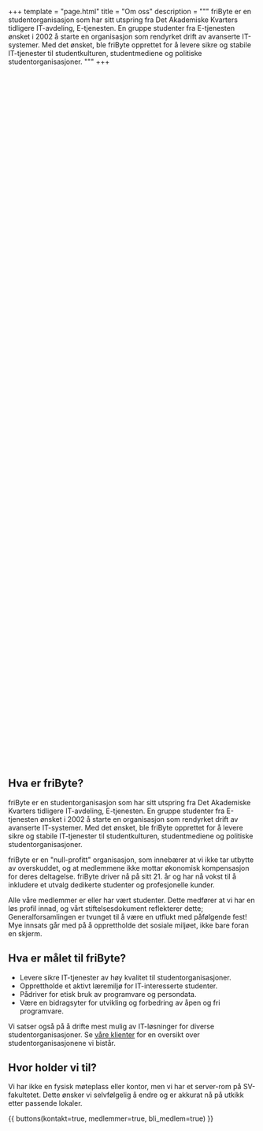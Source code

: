 +++
template = "page.html"
title = "Om oss"
description = """
friByte er en studentorganisasjon som har sitt utspring fra Det Akademiske Kvarters tidligere IT-avdeling, E-tjenesten. En gruppe studenter fra E-tjenesten ønsket i 2002 å starte en organisasjon som rendyrket drift av avanserte IT-systemer. Med det ønsket, ble friByte opprettet for å levere sikre og stabile IT-tjenester til studentkulturen, studentmediene og politiske studentorganisasjoner. 
"""
+++

<div id="illustration"></div>

<style>
[data-theme="dark"] #illustration {
    background: url("/img/illustrations/dark_undraw_team.svg") no-repeat;
    background-size: contain;
}
#illustration {
    width: 100%;
    height: 35vh;
    display: block;
    position: relative;
    margin: 0 auto;
    background: url("/img/illustrations/undraw_team.svg") no-repeat;
    background-size: contain;
}
</style>

## Hva er friByte?

friByte er en studentorganisasjon som har sitt utspring fra Det Akademiske
Kvarters tidligere IT-avdeling, E-tjenesten. En gruppe studenter fra E-tjenesten
ønsket i 2002 å starte en organisasjon som rendyrket drift av avanserte
IT-systemer. Med det ønsket, ble friByte opprettet for å levere sikre og stabile
IT-tjenester til studentkulturen, studentmediene og politiske
studentorganisasjoner.

friByte er en "null-profitt" organisasjon, som innebærer at vi ikke tar utbytte
av overskuddet, og at medlemmene ikke mottar økonomisk kompensasjon for deres
deltagelse. friByte driver nå på sitt 21. år og har nå vokst til å inkludere et
utvalg dedikerte studenter og profesjonelle kunder.

Alle våre medlemmer er eller har vært studenter. Dette medfører at vi har en løs
profil innad, og vårt stiftelsesdokument reflekterer dette; Generalforsamlingen
er tvunget til å være en utflukt med påfølgende fest! Mye innsats går med på å
opprettholde det sosiale miljøet, ikke bare foran en skjerm.

## Hva er målet til friByte?

- Levere sikre IT-tjenester av høy kvalitet til studentorganisasjoner.
- Opprettholde et aktivt læremiljø for IT-interesserte studenter.
- Pådriver for etisk bruk av programvare og persondata.
- Være en bidragsyter for utvikling og forbedring av åpen og fri programvare.

Vi satser også på å drifte mest mulig av IT-løsninger for diverse
studentorganisasjoner. Se [våre klienter](/klienter) for en oversikt over
studentorganisasjonene vi bistår.

## Hvor holder vi til?

Vi har ikke en fysisk møteplass eller kontor, men vi har et server-rom på
SV-fakultetet. Dette ønsker vi selvfølgelig å endre og er akkurat nå på utkikk
etter passende lokaler.

{{ buttons(kontakt=true, medlemmer=true, bli_medlem=true) }}
